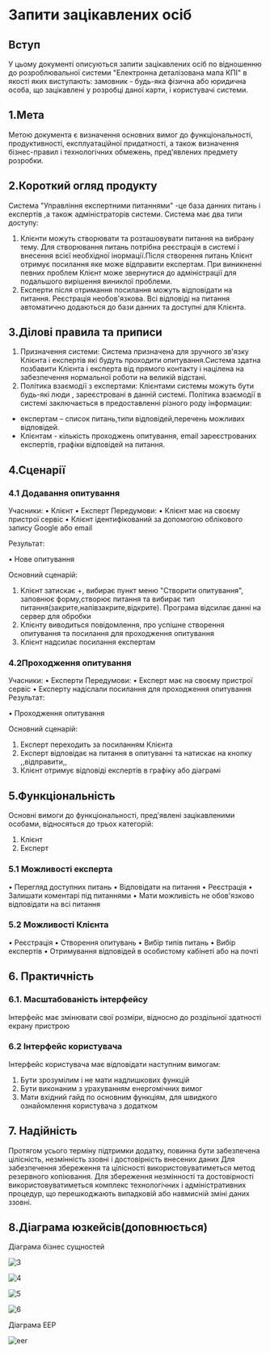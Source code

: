 # Запити зацікавлених осіб
## Вступ
У цьому документі описуються запити зацікавлених осіб по відношенню до розроблювальної системи "Електронна деталізована мапа КПІ" в якості яких виступають: замовник - будь-яка фізична або юридична особа, що зацікавлені у розробці даної карти, і користувачі системи.
## 1.Мета
Метою документа є визначення основних вимог до функціональності, продуктивності, експлуатаційної придатності, а також визначення бізнес-правил і технологічних обмежень, пред'явлених предмету розробки.
## 2.Короткий огляд продукту
Система "Управління експертними питаннями" -це база данних питань і експертів ,а також адміністраторів системи. Система має два типи доступу:
1. Клієнти можуть створювати та розташовувати питання на вибрану тему. Для створювання питань потрібна реєстрація в системі і внесення всієї необхідної інормації.Після створення питань Клієнт отримує посилання яке може відправити експертам. При виникненні певних проблем Клієнт може звернутися до адміністрації для подальшого вирішення виниклої проблеми.
2. Експерти після отримання посилання можуть відповідати на питання. Реєстрація необов'язкова. Всі відповіді на питання автоматично додаються до бази данних та доступні для Клієнта.

## 3.Ділові правила та приписи
1. Призначення системи:
Система призначена для зручного зв'язку Клієнта і експертів які будуть проходити опитування.Система здатна позбавити Клієнта і експерта від прямого контакту і націлена на забезпечення нормальної роботи на великій відстані.
2. Політика взаємодії з експертами: 
Клієнтами системы можуть бути будь-які люди , зареєстровані в данній системі. Політика взаємодії в системі заключається в предоставленні 
різного роду інформации: 

- експертам – список питань,типи відповідей,перечень можливих відповідей.
- Клієнтам - кількість проходжень опитування, email зареєстрованих експертів, графіки відповідей на питання.

## 4.Сценарії
### 4.1	Додавання опитування
 Учасники:
•	Клієнт
•	Експерт
Передумови:
•	Клієнт має на своєму пристрої сервіс
•	Клієнт ідентифікований за допомогою облікового запису Google або email

 
Результат:
 

•	Нове опитування
 

Основний сценарій:
1.	Клієнт затискає +, вибирає пункт меню "Створити опитування", заповнює форму,створює питання та вибирає тип питання(закрите,напівзакрите,відкрите). Програма відсилає данні на сервер для обробки
2.	Клієнту виводиться повідомлення, про успішне створення опитування та посилання для проходження опитування
3.    Клієнт надсилає посилання експертам

### 4.2Проходження опитування
Учасники:
•	Експерти
Передумови:
•	Експерт має на своєму пристрої сервіс
•	Експерту надіслали посилання для проходження опитування
Результат:
 

•	Проходження опитування

Основний сценарій:
1. Експерт переходить за посиланням Клієнта
2. Експерт відповідає на питання в опитуванні та натискає на кнопку ,,відправити,,
3. Клієнт отримує відповіді експертів в графіку або діаграмі

## 5.Функціональність

Основні	вимоги	до	функціональності,	пред'явлені	зацікавленими	особами, відносяться до трьох категорій:
1.	Клієнт
2.	Експерт


### 5.1    Можливості експерта
•	Перегляд доступних питань
•	Відповідати на питання
•	Реєстрація
•	Залишати коментарі під питаннями
•	Мати можливість не обов'язково відповідати на всі питання
### 5.2	Можливості Клієнта
•	Реєстрація
•	Створення опитувань
•     Вибір типів питань
•     Вибір експертів
•     Отримування відповідей в особистому кабінеті або на почті
## 6.	Практичність
### 6.1.	Масштабованість інтерфейсу
Інтерфейс має змінювати свої розміри, відносно до роздільної здатності екрану пристрою

### 6.2	Інтерфейс користувача
Інтерфейс користувача має відповідати наступним вимогам:
1.	Бути зрозумілим і не мати надлишкових функцій
2.	Бути виконаним з урахуванням енергомічних вимог
3.	Мати вхідний гайд по основним функціям, для швидкого ознайомлення користувача з додатком

## 7.	Надійність
Протягом усього терміну підтримки додатку, повинна бути забезпечена цілісність, незмінність ззовні і достовірність внесених даних
Для забезпечення збереження та цілісності використовуватиметься метод резервного копіювання.
Для збереження незмінності та достовірності використовуватиметься комплекс технологічних і адміністративних процедур, що перешкоджають випадковій або навмисній зміні даних ззовні.

## 8.Діаграма юзкейсів(доповнюється)

Діаграма бізнес сущностей

![3](UC-Diagram/3.png) 

![4](UC-Diagram/4.png)

![5](UC-Diagram/5.png)

![6](UC-Diagram/6.png)

Діаграма ЕЕР

![eer](UC-Diagram/eer.png)

